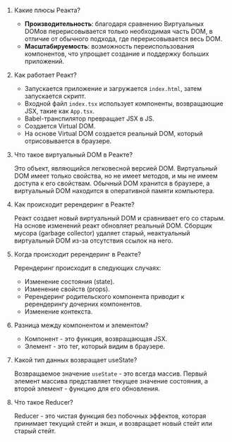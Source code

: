 1. Какие плюсы Реакта?

   - **Производительность**: благодаря сравнению Виртуальных DOMов перерисовывается только необходимая часть DOM, в отличие от обычного подхода, где перерисовывается весь DOM.
   - **Масштабируемость**: возможность переиспользования компонентов, что упрощает создание и поддержку больших приложений.

2. Как работает Реакт?

   - Запускается приложение и загружается `index.html`, затем запускается скрипт.
   - Входной файл `index.tsx` использует компоненты, возвращающие JSX, такие как `App.tsx`.
   - Babel-транспилятор превращает JSX в JS.
   - Создается Virtual DOM.
   - На основе Virtual DOM создается реальный DOM, который отрисовывается в браузере.

3. Что такое виртуальный DOM в Реакте?

   Это объект, являющийся легковесной версией DOM. Виртуальный DOM имеет только свойства, но не имеет методов, и мы не имеем доступа к его свойствам. Обычный DOM хранится в браузере, а виртуальный DOM находится в оперативной памяти компьютера.

4. Как происходит ререндеринг в Реакте?

   Реакт создает новый виртуальный DOM и сравнивает его со старым. На основе изменений реакт обновляет реальный DOM. Сборщик мусора (garbage collector) удаляет старый, неактуальный виртуальный DOM из-за отсутствия ссылок на него.

5. Когда происходит ререндеринг в Реакте?

   Ререндеринг происходит в следующих случаях:

   - Изменение состояния (state).
   - Изменение свойств (props).
   - Ререндеринг родительского компонента приводит к ререндерингу дочерних компонентов.
   - Изменение контекста.

6. Разница между компонентом и элементом?

   - Компонент - это функция, возвращающая JSX.
   - Элемент - это тег, который видим в браузере.

7. Какой тип данных возвращает useState?

   Возвращаемое значение `useState` - это всегда массив. Первый элемент массива представляет текущее значение состояния, а второй элемент - функцию для его обновления.

8. Что такое Reducer?

   Reducer - это чистая функция без побочных эффектов, которая принимает текущий стейт и экшн, и возвращает новый стейт или старый стейт.

